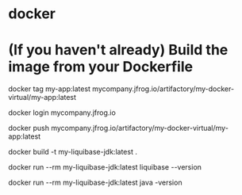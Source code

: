 # docker

# (If you haven't already) Build the image from your Dockerfile

docker tag my-app:latest mycompany.jfrog.io/artifactory/my-docker-virtual/my-app:latest

docker login mycompany.jfrog.io

docker push mycompany.jfrog.io/artifactory/my-docker-virtual/my-app:latest





















docker build -t my-liquibase-jdk:latest .


docker run --rm my-liquibase-jdk:latest liquibase --version


docker run --rm my-liquibase-jdk:latest java -version
